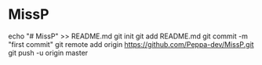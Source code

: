 # MissP
echo "# MissP" >> README.md
git init
git add README.md
git commit -m "first commit"
git remote add origin https://github.com/Peppa-dev/MissP.git
git push -u origin master
